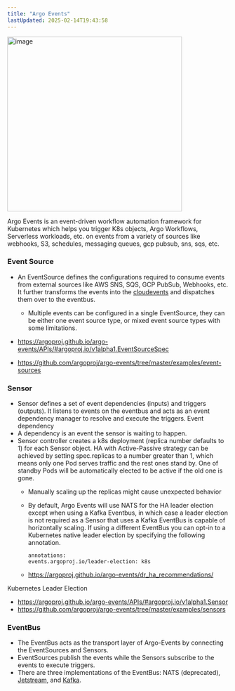 ```yaml
---
title: "Argo Events"
lastUpdated: 2025-02-14T19:43:58
---
```

<img height="398" alt="image" src="https://github.com/user-attachments/assets/7986456e-9dcb-45bf-8165-e738fe2c0b12" />

Argo Events is an event-driven workflow automation framework for Kubernetes which helps you trigger K8s objects, Argo Workflows, Serverless workloads, etc. on events from a variety of sources like webhooks, S3, schedules, messaging queues, gcp pubsub, sns, sqs, etc.

### Event Source

- An EventSource defines the configurations required to consume events from external sources like AWS SNS, SQS, GCP PubSub, Webhooks, etc. It further transforms the events into the [cloudevents](https://github.com/cloudevents/spec) and dispatches them over to the eventbus.
  - Multiple events can be configured in a single EventSource, they can be either one event source type, or mixed event source types with some limitations.

- <https://argoproj.github.io/argo-events/APIs/#argoproj.io/v1alpha1.EventSourceSpec>
- <https://github.com/argoproj/argo-events/tree/master/examples/event-sources>

### Sensor

- Sensor defines a set of event dependencies (inputs) and triggers (outputs). It listens to events on the eventbus and acts as an event dependency manager to resolve and execute the triggers.
Event dependency
- A dependency is an event the sensor is waiting to happen.
- Sensor controller creates a k8s deployment (replica number defaults to 1) for each Sensor object. HA with Active-Passive strategy can be achieved by setting spec.replicas to a number greater than 1, which means only one Pod serves traffic and the rest ones stand by. One of standby Pods will be automatically elected to be active if the old one is gone.
  - Manually scaling up the replicas might cause unexpected behavior
  - By default, Argo Events will use NATS for the HA leader election except when using a Kafka Eventbus, in which case a leader election is not required as a Sensor that uses a Kafka EventBus is capable of horizontally scaling. If using a different EventBus you can opt-in to a Kubernetes native leader election by specifying the following annotation.

    ```
    annotations:
    events.argoproj.io/leader-election: k8s
    ```

  - <https://argoproj.github.io/argo-events/dr_ha_recommendations/>

Kubernetes Leader Election

- <https://argoproj.github.io/argo-events/APIs/#argoproj.io/v1alpha1.Sensor>
- <https://github.com/argoproj/argo-events/tree/master/examples/sensors>

### EventBus

- The EventBus acts as the transport layer of Argo-Events by connecting the EventSources and Sensors.
- EventSources publish the events while the Sensors subscribe to the events to execute triggers.
- There are three implementations of the EventBus: NATS (deprecated), [Jetstream](https://docs.nats.io/nats-concepts/jetstream), and [Kafka](https://kafka.apache.org).
